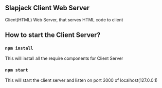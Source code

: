 ## Slapjack Client Web Server

Client(HTML) Web Server, that serves HTML code to client

## How to start the Client Server?

### `npm install`

This will install all the require components for Client Server

### `npm start`

This will start the client server and listen on port 3000 of localhost(127.0.0.1)

